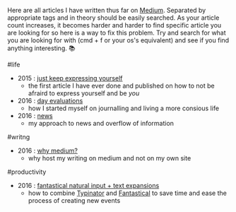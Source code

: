 Here are all articles I have written thus far on [Medium](https://medium.com/@NikitaVoloboev). Separated by appropriate tags and in theory should be easily searched. As your article count increases, it becomes harder and harder to find specific article you are looking for so here is a way to fix this problem. Try and search for what you are looking for with (cmd + f or your os's equivalent) and see if you find anything interesting. 📚

#life
- 2015 : [just keep expressing yourself](https://medium.com/@NikitaVoloboev/just-keep-expressing-yourself-306870791ae4#.3ilcote4m)
	- the first article I have ever done and published on how to not be afraird to express yourself and be *you*
- 2016 : [day evaluations](https://medium.com/@NikitaVoloboev/day-evaluations-5706f31c9c5e#.m4lw1eo32)
	- how I started myself on journalling and living a more consious life
- 2016 : [news](https://medium.com/@NikitaVoloboev/news-d6bcaaf40121#.mtj9gqvyu)
	- my approach to news and overflow of information

#writng 
- 2016 : [why medium?](https://medium.com/@NikitaVoloboev/why-medium-ff9b13fefe61#.guictx69p)
	- why host my writing on medium and not on my own site	

#productivity
- 2016 : [fantastical natural input + text expansions](https://medium.com/@NikitaVoloboev/fantastical-natural-input-text-expansions-3ea8cf7ccac3#.pv5937ncr)
	- how to combine [Typinator](http://www.ergonis.com/products/typinator/) and [Fantastical](https://flexibits.com/fantastical) to save time and ease the process of creating new events

